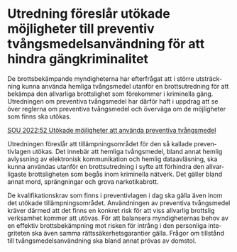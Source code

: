 # Utredning föreslår utökade möjligheter till preventiv tvångsmedelsanvändning för att hindra gängkriminalitet

De brotts­bekämpande myndig­heterna har efterfrågat att i större utsträck­ning kunna använda hemliga tvångs­medel utanför en brotts­utred­ning för att bekämpa den allvarliga brotts­lighet som före­kommer i krimi­nella gäng. Utred­ningen om preven­tiva tvångs­medel har därför haft i uppdrag att se över reglerna om preven­tiva tvångs­medel och över­väga om de möjlig­­heter som finns ska utökas.

[SOU 2022:52 Utökade möjligheter att använda preventiva tvångsmedel](/rattsliga-dokument/statens-offentliga-utredningar/2022/10/sou-202252/ "SOU 2022:52")

Utredningen före­slår att tillämp­nings­området för den så kallade preven­tivlagen utökas. Det innebär att hemliga tvångs­medel, bland annat hemlig avlyss­ning av elektro­nisk kommu­nikation och hemlig data­avläsning, ska kunna användas utanför en brotts­utred­ning i syfte att förhindra den allvar­ligaste brotts­lig­heten som begås inom krimi­nella nätverk. Det gäller bland annat mord, spräng­ningar och grova narkotika­brott.

De kvalifika­tions­krav som finns i preventiv­lagen i dag ska gälla även inom det utökade tillämp­nings­området. Använd­ningen av preven­tiva tvångs­medel kräver därmed att det finns en konkret risk för att viss allvarlig brottslig verk­sam­het kommer att utövas. För att balan­sera myndig­heternas behov av en effektiv brotts­bekämp­ning mot risken för intrång i den personliga inte­griteten ska även samma rätts­säker­hets­garantier gälla. Frågor om tillstånd till tvångs­medels­användning ska bland annat prövas av domstol.
